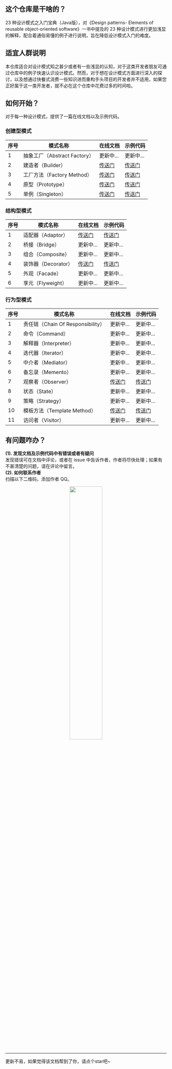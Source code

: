 ## 这个仓库是干啥的？

23 种设计模式之入门宝典（Java版），对《Design patterns- Elements of reusable object-oriented software》一书中提及的 23 种设计模式进行更加浅显的解释，配合着通俗易懂的例子进行说明，旨在降低设计模式入门的难度。

## 适宜人群说明

本仓库适合对设计模式知之甚少或者有一些浅显的认知，对于这类开发者朋友可通过仓库中的例子快速认识设计模式。然而，对于想在设计模式方面进行深入的探讨，以及想通过快餐式消费一些知识进而重构手头项目的开发者并不适用，如果您正好属于这一类开发者，就不必在这个仓库中花费过多的时间啦。

## 如何开始？

对于每一种设计模式，提供了一篇在线文档以及示例代码。<br>
### 创建型模式

| 序号  | 模式名称 | 在线文档                      | 示例代码                       |
|-----|------------------------|---------------------------|----------------------------|
| 1   | 抽象工厂（Abstract Factory） | 更新中...                    | 更新中...                        |
| 2   | 建造者（Builder）           | [传送门][builder_doc]        | [传送门][builder_code]        |
| 3 | 工厂方法（Factory Method） | [传送门][factory_method_doc] | [传送门][factory_method_code] |
| 4 | 原型（Prototype）| [传送门][prototype_doc]      | [传送门][prototype_code]      |
| 5 | 单例（Singleton）| [传送门][singleton_doc]      | [传送门][singleton_code]      |

### 结构型模式

| 序号  | 模式名称     | 在线文档                 | 示例代码                  |
|-----|--------------|----------------------|-----------------------|
| 1   | 适配器（Adaptor）   | [传送门][adaptor_doc]   | [传送门][adaptor_code]   |
| 2   | 桥接（Bridge）     | 更新中...              | 更新中...               |
| 3 | 组合（Composite）   | 更新中...              | 更新中...               |
| 4 | 装饰器（Decorator）  | [传送门][decorator_doc] | [传送门][decorator_code] |
| 5 | 外观（Facade）      | 更新中...              | 更新中...               |
| 6 | 享元（Flyweight） | 更新中...              | 更新中...               |

### 行为型模式

| 序号  | 模式名称                         | 在线文档                       | 示例代码                        |
|-----|------------------------------|----------------------------|-----------------------------|
| 1   | 责任链（Chain Of Responsibility） | 更新中...                     | 更新中...                      |
| 2   | 命令（Command）                  | 更新中...                     | 更新中...                      |
| 3   | 解释器（Interpreter）             | 更新中...                     | 更新中...                      |
| 4   | 迭代器（Iterator）                | 更新中...                     | 更新中...                      |
| 5   | 中介者（Mediator）                | 更新中...                     | 更新中...                      |
| 6   | 备忘录（Memento）                 | 更新中...                     | 更新中...                      |
| 7   | 观察者（Observer）                | [传送门][observer_doc]        | [传送门][observer_code]        |
| 8   | 状态（State）                    | 更新中...                     | 更新中...                      |
| 9   | 策略（Strategy）                 | 更新中...                     | 更新中...                      |
| 10  | 模板方法（Template Method）        | [传送门][template_method_doc] | [传送门][template_method_code] |
| 11  | 访问者（Visitor）                 | 更新中...                     | 更新中...                      |

## 有问题咋办？

**(1). 发现文档及示例代码中有错误或者有疑问** <br>
发现错误可在文档中评论，或者在 issue 中告诉作者，作者将尽快处理；如果有不甚清楚的问题，请在评论中留言。
<br>
**(2). 如何联系作者** <br>
扫描以下二维码，添加作者 QQ。
<br>
<div align="center">
   <img src="https://s2.loli.net/2022/06/13/usw2GdZz7YfCrqW.jpg" width="45%"  />
</div>

---
更新不易，如果觉得该文档帮到了你，请点个star吧~



[builder_doc]:https://www.yuque.com/coderran/pd/dkzsxv
[factory_method_doc]:https://www.yuque.com/coderran/pd/dq7au9
[prototype_doc]:https://www.yuque.com/coderran/pd/eqz0qg
[singleton_doc]:https://www.yuque.com/coderran/pd/dvedfa
[adaptor_doc]:https://www.yuque.com/coderran/pd/zy4og8
[decorator_doc]:https://www.yuque.com/coderran/pd/xgff2o
[observer_doc]:https://www.yuque.com/coderran/pd/gpcb3a
[template_method_doc]:https://www.yuque.com/coderran/pd/gxykap


[builder_code]:https://gitee.com/ry_always/dp4java/tree/master/src/main/java/com/aoligei/creational/builder
[factory_method_code]:https://gitee.com/ry_always/dp4java/tree/master/src/main/java/com/aoligei/creational/factory_method
[prototype_code]:https://gitee.com/ry_always/dp4java/tree/master/src/main/java/com/aoligei/creational/prototype
[singleton_code]:https://gitee.com/ry_always/dp4java/tree/master/src/main/java/com/aoligei/creational/singleton
[adaptor_code]:https://gitee.com/ry_always/dp4java/tree/master/src/main/java/com/aoligei/structural/adapter
[decorator_code]:https://gitee.com/ry_always/dp4java/tree/master/src/main/java/com/aoligei/structural/decorator
[observer_code]:https://gitee.com/ry_always/dp4java/tree/master/src/main/java/com/aoligei/behavioral/observer
[template_method_code]:https://gitee.com/ry_always/dp4java/tree/master/src/main/java/com/aoligei/behavioral/template_method